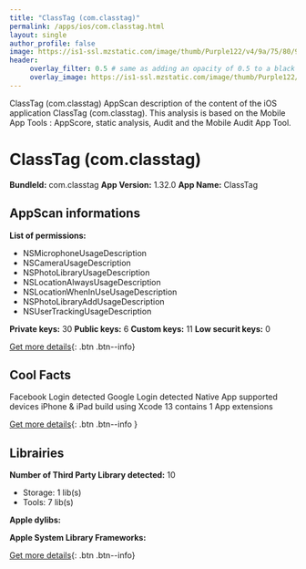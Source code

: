```yaml
---
title: "ClassTag (com.classtag)"
permalink: /apps/ios/com.classtag.html
layout: single
author_profile: false
image: https://is1-ssl.mzstatic.com/image/thumb/Purple122/v4/9a/75/80/9a7580a1-0297-7eb5-4222-0caf1be4d429/AppIcons-0-0-1x_U007emarketing-0-0-0-4-0-0-sRGB-0-0-0-GLES2_U002c0-512MB-85-220-0-0.png/512x512bb.jpg
header: 
     overlay_filter: 0.5 # same as adding an opacity of 0.5 to a black background
     overlay_image: https://is1-ssl.mzstatic.com/image/thumb/Purple122/v4/9a/75/80/9a7580a1-0297-7eb5-4222-0caf1be4d429/AppIcons-0-0-1x_U007emarketing-0-0-0-4-0-0-sRGB-0-0-0-GLES2_U002c0-512MB-85-220-0-0.png/512x512bb.jpg
---
```

ClassTag (com.classtag) AppScan description of the content of the iOS application ClassTag (com.classtag). This analysis is based on the Mobile App Tools : AppScore, static analysis, Audit and the Mobile Audit App Tool.

# ClassTag (com.classtag)

**BundleId:** com.classtag
**App Version:** 1.32.0
**App Name:** ClassTag


## AppScan informations 

**List of permissions:** 
- NSMicrophoneUsageDescription
- NSCameraUsageDescription
- NSPhotoLibraryUsageDescription
- NSLocationAlwaysUsageDescription
- NSLocationWhenInUseUsageDescription
- NSPhotoLibraryAddUsageDescription
- NSUserTrackingUsageDescription
  
  
**Private keys:** 30
**Public keys:** 6
**Custom keys:** 11
**Low securit keys:** 0
  
[Get more details](/pricing.html){: .btn .btn--info}

## Cool Facts

Facebook Login detected
Google Login detected
Native App
supported devices iPhone & iPad
build using Xcode 13
contains 1 App extensions
  
[Get more details](/pricing.html){: .btn .btn--info }

## Librairies 
**Number of Third Party Library detected:** 10
- Storage: 1 lib(s)
- Tools: 7 lib(s)


**Apple dylibs:**


**Apple System Library Frameworks:**


  
[Get more details](/pricing.html){: .btn .btn--info}

